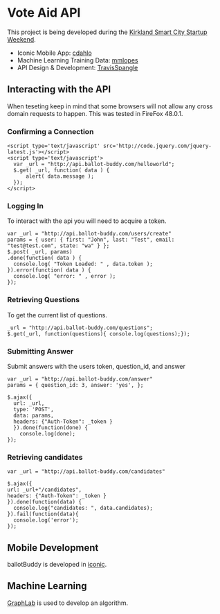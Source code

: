 # Vote Aid API

This project is being developed during the [Kirkland Smart City Startup Weekend](http://kirklandstartup.org/).

* Iconic Mobile App: [cdahlo](https://github.com/cdahlo)
* Machine Learning Training Data: [mmlopes](https://github.com/mmlopes)
* API Design & Development: [TravisSpangle](https://github.com/TravisSpangle)

## Interacting with the API

When teseting keep in mind that some browsers will not allow any cross domain requests to happen. This was tested in FireFox 48.0.1.

### Confirming a Connection

    <script type='text/javascript' src='http://code.jquery.com/jquery-latest.js'></script>
    <script type='text/javascript'>
      var _url = "http://api.ballot-buddy.com/helloworld";
      $.get( _url, function( data ) {
          alert( data.message );
      });
    </script>

### Logging In

To interact with the api you will need to acquire a token.

    var _url = "http://api.ballot-buddy.com/users/create"
    params = { user: { first: "John", last: "Test", email: "test@test.com", state: "wa" } };
    $.post( _url, params)
    .done(function( data ) {
      console.log( "Token Loaded: " , data.token );
    }).error(function( data ) {
      console.log( "error: " , error );
    });

### Retrieving Questions

To get the current list of questions.

    _url = "http://api.ballot-buddy.com/questions";
    $.get(_url, function(questions){ console.log(questions);});

### Submitting Answer

Submit answers with the users token, question_id, and answer

    var _url = "http://api.ballot-buddy.com/answer"
    params = { question_id: 3, answer: 'yes', };

    $.ajax({
      url: _url,
      type: 'POST',
      data: params,
      headers: {"Auth-Token": _token }
      }).done(function(done) { 
        console.log(done);
    });

### Retrieving candidates 

    var _url = "http://api.ballot-buddy.com/candidates"

    $.ajax({
    url: _url+"/candidates",
    headers: {"Auth-Token": _token }
    }).done(function(data) {
      console.log("candidates: ", data.candidates);
    }).fail(function(data){ 
      console.log('error');
    });

## Mobile Development

ballotBuddy is developed in [iconic](http://ionic.io/).

## Machine Learning

[GraphLab](https://turi.com/) is used to develop an algorithm. 
